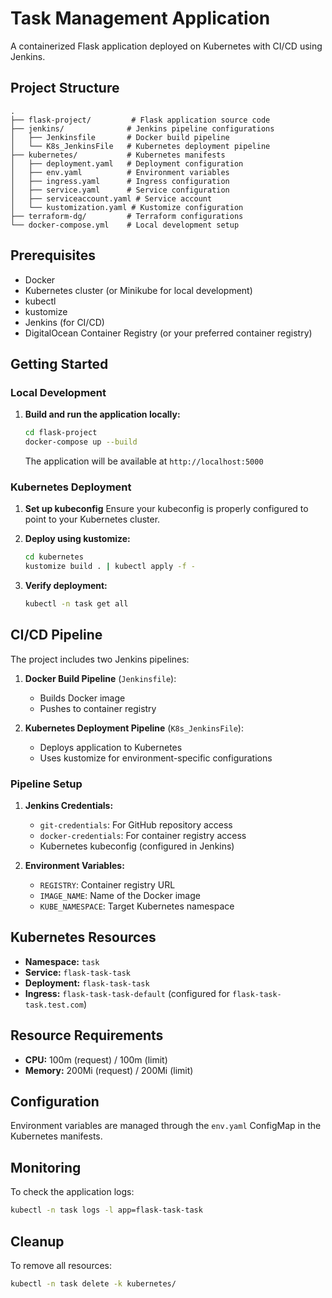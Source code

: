 # Task Management Application

A containerized Flask application deployed on Kubernetes with CI/CD using Jenkins.

## Project Structure

```
.
├── flask-project/         # Flask application source code
├── jenkins/              # Jenkins pipeline configurations
│   ├── Jenkinsfile       # Docker build pipeline
│   └── K8s_JenkinsFile   # Kubernetes deployment pipeline
├── kubernetes/           # Kubernetes manifests
│   ├── deployment.yaml   # Deployment configuration
│   ├── env.yaml          # Environment variables
│   ├── ingress.yaml      # Ingress configuration
│   ├── service.yaml      # Service configuration
│   ├── serviceaccount.yaml # Service account
│   └── kustomization.yaml # Kustomize configuration
├── terraform-dg/         # Terraform configurations
└── docker-compose.yml    # Local development setup
```

## Prerequisites

- Docker
- Kubernetes cluster (or Minikube for local development)
- kubectl
- kustomize
- Jenkins (for CI/CD)
- DigitalOcean Container Registry (or your preferred container registry)

## Getting Started

### Local Development

1. **Build and run the application locally:**
   ```bash
   cd flask-project
   docker-compose up --build
   ```
   The application will be available at `http://localhost:5000`

### Kubernetes Deployment

1. **Set up kubeconfig**
   Ensure your kubeconfig is properly configured to point to your Kubernetes cluster.

2. **Deploy using kustomize:**
   ```bash
   cd kubernetes
   kustomize build . | kubectl apply -f -
   ```

3. **Verify deployment:**
   ```bash
   kubectl -n task get all
   ```

## CI/CD Pipeline

The project includes two Jenkins pipelines:

1. **Docker Build Pipeline** (`Jenkinsfile`):
   - Builds Docker image
   - Pushes to container registry

2. **Kubernetes Deployment Pipeline** (`K8s_JenkinsFile`):
   - Deploys application to Kubernetes
   - Uses kustomize for environment-specific configurations

### Pipeline Setup

1. **Jenkins Credentials:**
   - `git-credentials`: For GitHub repository access
   - `docker-credentials`: For container registry access
   - Kubernetes kubeconfig (configured in Jenkins)

2. **Environment Variables:**
   - `REGISTRY`: Container registry URL
   - `IMAGE_NAME`: Name of the Docker image
   - `KUBE_NAMESPACE`: Target Kubernetes namespace

## Kubernetes Resources

- **Namespace:** `task`
- **Service:** `flask-task-task`
- **Deployment:** `flask-task-task`
- **Ingress:** `flask-task-task-default` (configured for `flask-task-task.test.com`)

## Resource Requirements

- **CPU:** 100m (request) / 100m (limit)
- **Memory:** 200Mi (request) / 200Mi (limit)

## Configuration

Environment variables are managed through the `env.yaml` ConfigMap in the Kubernetes manifests.

## Monitoring

To check the application logs:
```bash
kubectl -n task logs -l app=flask-task-task
```

## Cleanup

To remove all resources:
```bash
kubectl -n task delete -k kubernetes/
```
